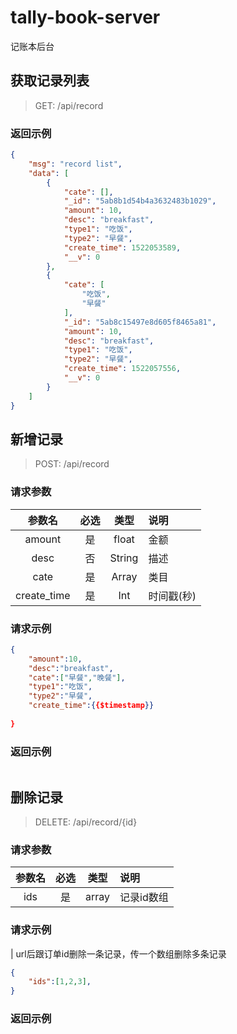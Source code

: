 # tally-book-server
记账本后台

## 获取记录列表
> GET: /api/record
### 返回示例
```json
{
    "msg": "record list",
    "data": [
        {
            "cate": [],
            "_id": "5ab8b1d54b4a3632483b1029",
            "amount": 10,
            "desc": "breakfast",
            "type1": "吃饭",
            "type2": "早餐",
            "create_time": 1522053589,
            "__v": 0
        },
        {
            "cate": [
                "吃饭",
                "早餐"
            ],
            "_id": "5ab8c15497e8d605f8465a81",
            "amount": 10,
            "desc": "breakfast",
            "type1": "吃饭",
            "type2": "早餐",
            "create_time": 1522057556,
            "__v": 0
        }
    ]
}
```

## 新增记录
> POST:  /api/record
### 请求参数
 参数名| 必选| 类型| 说明 
 :---:|:---:|:---:|:---| 
amount | 是 | float | 金额
desc   | 否 | String| 描述
cate | 是 | Array | 类目
create_time | 是 | Int | 时间戳(秒)
### 请求示例
```json
{
	"amount":10,
	"desc":"breakfast",
	"cate":["早餐","晚餐"],
	"type1":"吃饭",
	"type2":"早餐",
	"create_time":{{$timestamp}}
	
}
```
### 返回示例
```
```

## 删除记录
> DELETE:  /api/record/{id}
### 请求参数
 参数名| 必选| 类型| 说明 
 :---:|:---:|:---:|:---| 
ids | 是 | array | 记录id数组

### 请求示例
| url后跟订单id删除一条记录，传一个数组删除多条记录
```json
{
	"ids":[1,2,3],
}
```
### 返回示例
```
```

